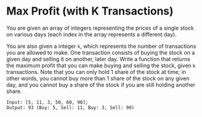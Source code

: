 # Max Profit (with K Transactions)

You are given an array of integers representing the prices of a single stock on various days (each index in the array represents a different day).

You are also given a integer `k`, which represents the number of transactions you are allowed to make. One transaction consists of buying the stock on a given day and selling it on another, later day. Write a function that returns the maximum profit that you can make buying and selling the stock, given `k` transactions. Note that you can only hold 1 share of the stock at time; in other words, you cannot buy more than 1 share of the stock on any given day, and you cannot buy a share of the stock if you are still holding another share.

```
Input: [5, 11, 3, 50, 60, 90];
Output: 93 (Buy: 5, Sell: 11, Buy: 3, Sell: 90)
```
